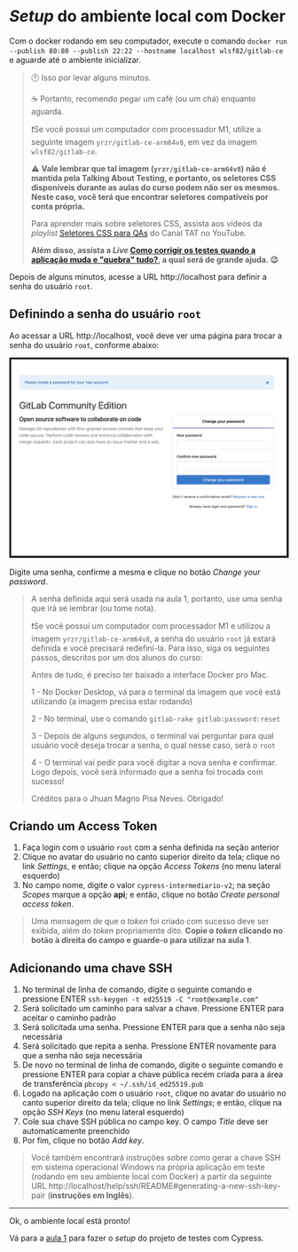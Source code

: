 # _Setup_ do ambiente local com Docker

Com o docker rodando em seu computador, execute o comando `docker run --publish 80:80 --publish 22:22 --hostname localhost wlsf82/gitlab-ce` e aguarde até o ambiente inicializar.

> 🕐 Isso por levar alguns minutos.
>
> ☕ Portanto, recomendo pegar um café (ou um chá) enquanto aguarda.
>
> ❗Se você possui um computador com processador M1, utilize a seguinte imagem `yrzr/gitlab-ce-arm64v8`, em vez da imagem `wlsf82/gitlab-ce`.
>
> ⚠️ **Vale lembrar que tal imagem (`yrzr/gitlab-ce-arm64v8`) não é mantida pela Talking About Testing, e portanto, os seletores CSS disponíveis durante as aulas do curso podem não ser os mesmos. Neste caso, você terá que encontrar seletores compatíveis por conta própria.**
>
> Para aprender mais sobre seletores CSS, assista aos vídeos da _playlist_ [Seletores CSS para QAs](https://www.youtube.com/playlist?list=PL-eblSNRj0QHGg3iE2HAtOkzIyNH9DSjL) do Canal TAT no YouTube.
>
> **Além disso, assista a _Live_ [Como corrigir os testes quando a aplicação muda e "quebra" tudo?](https://www.youtube.com/live/d-snu1qKdHk?feature=share), a qual será de grande ajuda. 😉**

Depois de alguns minutos, acesse a URL http://localhost para definir a senha do usuário `root`.

## Definindo a senha do usuário `root`

Ao acessar a URL http://localhost, você deve ver uma página para trocar a senha do usuário `root`, conforme abaixo:

![GitLab reset password page](./assets/please-create-a-password-for-your-new-account.png)

Digite uma senha, confirme a mesma e clique no botão _Change your password_.

> A senha definida aqui será usada na aula 1, portanto, use uma senha que irá se lembrar (ou tome nota).
>
> ❗Se você possui um computador com processador M1 e utilizou a  imagem `yrzr/gitlab-ce-arm64v8`, a senha do usuário `root` já estará definida e você precisará redefiní-la. Para isso, siga os seguintes passos, descritos por um dos alunos do curso:
>
> Antes de tudo, é preciso ter baixado a interface Docker pro Mac.
>
> 1 - No Docker Desktop, vá para o terminal da imagem que você está utilizando (a imagem precisa estar rodando)
> 
> 2 - No terminal, use o comando `gitlab-rake gitlab:password:reset`
> 
> 3 - Depois de alguns segundos, o terminal vai perguntar para qual usuário você deseja trocar a senha, o qual nesse caso, será o `root`
> 
> 4 - O terminal vai pedir para você digitar a nova senha e confirmar. Logo depois, você será informado que a senha foi trocada com sucesso!
>
> Créditos para o Jhuan Magno Pisa Neves. Obrigado!

## Criando um Access Token

1. Faça login com o usuário `root` com a senha definida na seção anterior
2. Clique no avatar do usuário no canto superior direito da tela; clique no link _Settings_, e então; clique na opção _Access Tokens_ (no menu lateral esquerdo)
3. No campo nome, digite o valor `cypress-intermediario-v2`; na seção _Scopes_ marque a opção **api**; e então, clique no botão _Create personal access token_.

> Uma mensagem de que o _token_ foi criado com sucesso deve ser exibida, além do _token_ propriamente dito. **Copie o _token_ clicando no botão à direita do campo e guarde-o para utilizar na aula 1**.

## Adicionando uma chave SSH

1. No terminal de linha de comando, digite o seguinte comando e pressione ENTER `ssh-keygen -t ed25519 -C "root@example.com"`
2. Será solicitado um caminho para salvar a chave. Pressione ENTER para aceitar o caminho padrão
3. Será solicitada uma senha. Pressione ENTER para que a senha não seja necessária
4. Será solicitado que repita a senha. Pressione ENTER novamente para que a senha não seja necessária
5. De novo no terminal de linha de comando, digite o seguinte comando e pressione ENTER para copiar a chave pública recém criada para a área de transferência `pbcopy < ~/.ssh/id_ed25519.pub`
6. Logado na aplicação com o usuário `root`, clique no avatar do usuário no canto superior direito da tela; clique no link _Settings_; e então, clique na opção _SSH Keys_ (no menu lateral esquerdo)
7. Cole sua chave SSH pública no campo key. O campo _Title_ deve ser automaticamente preenchido
8. Por fim, clique no botão _Add key_.

> Você também encontrará instruções sobre como gerar a chave SSH em sistema operacional Windows na própria aplicação em teste (rodando em seu ambiente local com Docker) a partir da seguinte URL http://localhost/help/ssh/README#generating-a-new-ssh-key-pair (**instruções em Inglês**).

___

Ok, o ambiente local está pronto!

Vá para a [aula 1](./1.md) para fazer o _setup_ do projeto de testes com Cypress.
